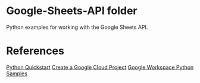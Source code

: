 # Google-Sheets-API folder
Python examples for working with the Google Sheets API.

# References
[Python Quickstart](https://developers.google.com/sheets/api/quickstart/python)
[Create a Google Cloud Project](https://developers.google.com/workspace/guides/create-project)
[Google Workspace Python Samples](https://github.com/googleworkspace/python-samples)
